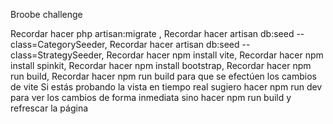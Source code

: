 Broobe challenge

Recordar hacer php artisan:migrate ,
Recordar hacer artisan db:seed --class=CategorySeeder,
Recordar hacer artisan db:seed --class=StrategySeeder,
Recordar hacer npm install vite,
Recordar hacer npm install spinkit,
Recordar hacer npm install bootstrap,
Recordar hacer npm run build,
Recordar hacer npm run build para que se efectúen los cambios de vite
Si estás probando la vista en tiempo real sugiero hacer npm run dev para ver los cambios de forma inmediata sino hacer npm run build y refrescar la página
